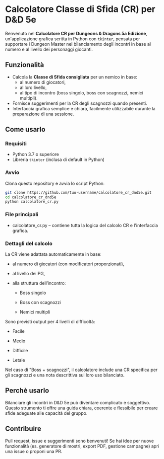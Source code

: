 #  Calcolatore Classe di Sfida (CR) per D&D 5e

Benvenuto nel **Calcolatore CR per Dungeons & Dragons 5a Edizione**, un'applicazione grafica scritta in Python con `tkinter`, pensata per supportare i Dungeon Master nel bilanciamento degli incontri in base al numero e al livello dei personaggi giocanti.

##  Funzionalità

- Calcola la **Classe di Sfida consigliata** per un nemico in base:
  - al numero di giocatori,
  - al loro livello,
  - al tipo di incontro (boss singolo, boss con scagnozzi, nemici multipli).
- Fornisce suggerimenti per la CR degli scagnozzi quando presenti.
- Interfaccia grafica semplice e chiara, facilmente utilizzabile durante la preparazione di una sessione.

##  Come usarlo

###  Requisiti

- Python 3.7 o superiore
- Libreria `tkinter` (inclusa di default in Python)

###  Avvio

Clona questo repository e avvia lo script Python:

```bash
git clone https://github.com/tuo-username/calcolatore_cr_dnd5e.git
cd calcolatore_cr_dnd5e
python calcolatore_cr.py
```

###  File principali

- calcolatore_cr.py – contiene tutta la logica del calcolo CR e l'interfaccia grafica.

###  Dettagli del calcolo

La CR viene adattata automaticamente in base:

- al numero di giocatori (con modificatori proporzionati),

- al livello dei PG,

- alla struttura dell’incontro:

    - Boss singolo

    - Boss con scagnozzi

    - Nemici multipli

Sono previsti output per 4 livelli di difficoltà:

- Facile

- Medio

- Difficile

- Letale

Nel caso di "Boss + scagnozzi", il calcolatore include una CR specifica per gli scagnozzi e una nota descrittiva sul loro uso bilanciato.

## Perchè usarlo

Bilanciare gli incontri in D&D 5e può diventare complicato e soggettivo. Questo strumento ti offre una guida chiara, coerente e flessibile per creare sfide adeguate alle capacità del gruppo.

## Contribuire

Pull request, issue e suggerimenti sono benvenuti! Se hai idee per nuove funzionalità (es. generatore di mostri, export PDF, gestione campagne) apri una issue o proponi una PR.